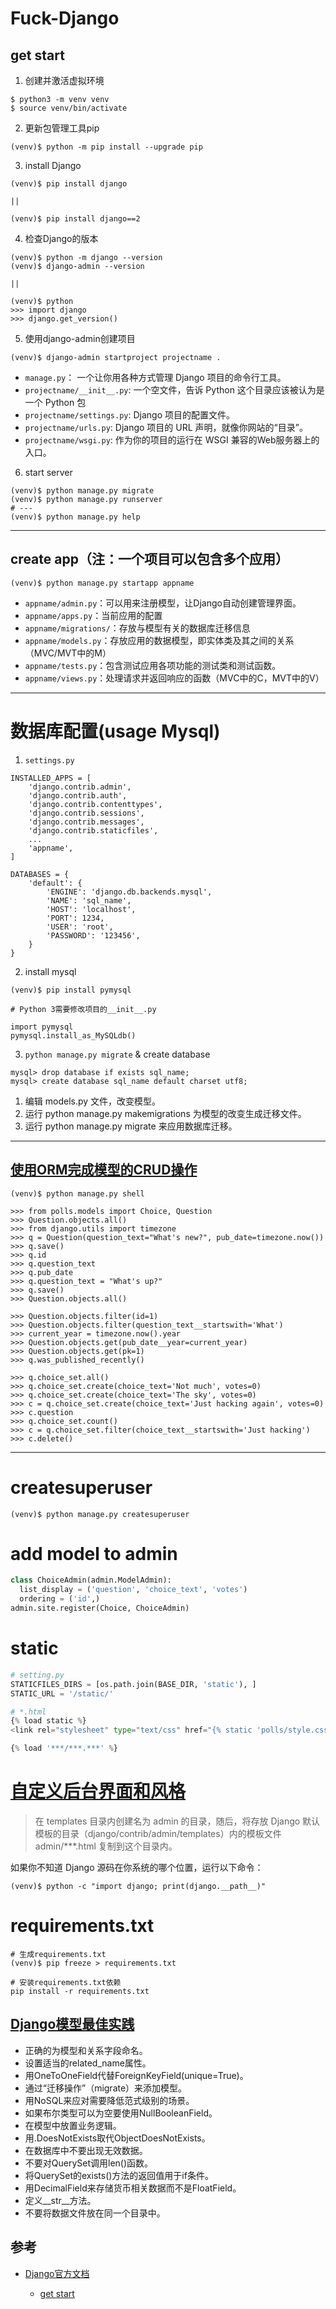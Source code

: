 # Fuck-Django

## get start

1. 创建并激活虚拟环境

```
$ python3 -m venv venv
$ source venv/bin/activate
```

2. 更新包管理工具pip

```
(venv)$ python -m pip install --upgrade pip
```

3. install Django

```
(venv)$ pip install django

||

(venv)$ pip install django==2
```

4. 检查Django的版本

```
(venv)$ python -m django --version
(venv)$ django-admin --version

||

(venv)$ python
>>> import django
>>> django.get_version()
```

5. 使用django-admin创建项目

```
(venv)$ django-admin startproject projectname .
```

* `manage.py`： 一个让你用各种方式管理 Django 项目的命令行工具。
* `projectname/__init__.py`: 一个空文件，告诉 Python 这个目录应该被认为是一个 Python 包
* `projectname/settings.py`: Django 项目的配置文件。
* `projectname/urls.py`: Django 项目的 URL 声明，就像你网站的“目录”。
* `projectname/wsgi.py`: 作为你的项目的运行在 WSGI 兼容的Web服务器上的入口。

6. start server

```
(venv)$ python manage.py migrate
(venv)$ python manage.py runserver
# ---
(venv)$ python manage.py help
```

---

## create app（注：一个项目可以包含多个应用）

```
(venv)$ python manage.py startapp appname
```

* `appname/admin.py`：可以用来注册模型，让Django自动创建管理界面。
* `appname/apps.py`：当前应用的配置
* `appname/migrations/`：存放与模型有关的数据库迁移信息
* `appname/models.py`：存放应用的数据模型，即实体类及其之间的关系（MVC/MVT中的M）
* `appname/tests.py`：包含测试应用各项功能的测试类和测试函数。
* `appname/views.py`：处理请求并返回响应的函数（MVC中的C，MVT中的V）

---

# 数据库配置(usage Mysql)

1. `settings.py`

```
INSTALLED_APPS = [
    'django.contrib.admin',
    'django.contrib.auth',
    'django.contrib.contenttypes',
    'django.contrib.sessions',
    'django.contrib.messages',
    'django.contrib.staticfiles',
    ...
    'appname',
]

DATABASES = {
    'default': {
        'ENGINE': 'django.db.backends.mysql',
        'NAME': 'sql_name',
        'HOST': 'localhost',
        'PORT': 1234,
        'USER': 'root',
        'PASSWORD': '123456',
    }
}
```

2. install mysql

```
(venv)$ pip install pymysql

# Python 3需要修改项目的__init__.py

import pymysql
pymysql.install_as_MySQLdb()
```

3. `python manage.py migrate` & create database

```
mysql> drop database if exists sql_name;
mysql> create database sql_name default charset utf8;
```

1. 编辑 models.py 文件，改变模型。
2. 运行 python manage.py makemigrations 为模型的改变生成迁移文件。
3. 运行 python manage.py migrate 来应用数据库迁移。

---

## [使用ORM完成模型的CRUD操作](./ORM.CRUD.md)

```
(venv)$ python manage.py shell

>>> from polls.models import Choice, Question
>>> Question.objects.all()
>>> from django.utils import timezone
>>> q = Question(question_text="What's new?", pub_date=timezone.now())
>>> q.save()
>>> q.id
>>> q.question_text
>>> q.pub_date
>>> q.question_text = "What's up?"
>>> q.save()
>>> Question.objects.all()

>>> Question.objects.filter(id=1)
>>> Question.objects.filter(question_text__startswith='What')
>>> current_year = timezone.now().year
>>> Question.objects.get(pub_date__year=current_year)
>>> Question.objects.get(pk=1)
>>> q.was_published_recently()

>>> q.choice_set.all()
>>> q.choice_set.create(choice_text='Not much', votes=0)
>>> q.choice_set.create(choice_text='The sky', votes=0)
>>> c = q.choice_set.create(choice_text='Just hacking again', votes=0)
>>> c.question
>>> q.choice_set.count()
>>> c = q.choice_set.filter(choice_text__startswith='Just hacking')
>>> c.delete()
```

---

# createsuperuser

```
(venv)$ python manage.py createsuperuser
```

# add model to admin

```python
class ChoiceAdmin(admin.ModelAdmin):
  list_display = ('question', 'choice_text', 'votes')
  ordering = ('id',)
admin.site.register(Choice, ChoiceAdmin)
```

# static

```python
# setting.py
STATICFILES_DIRS = [os.path.join(BASE_DIR, 'static'), ]
STATIC_URL = '/static/'

# *.html
{% load static %}
<link rel="stylesheet" type="text/css" href="{% static 'polls/style.css' %}" />

{% load '***/***.***' %}
```

# [自定义后台界面和风格](https://docs.djangoproject.com/zh-hans/2.0/intro/tutorial07/#customize-the-admin-look-and-feel)

> 在 templates 目录内创建名为 admin 的目录，随后，将存放 Django 默认模板的目录（django/contrib/admin/templates）内的模板文件 admin/***.html 复制到这个目录内。

如果你不知道 Django 源码在你系统的哪个位置，运行以下命令：

```
(venv)$ python -c "import django; print(django.__path__)"
```

# requirements.txt


```
# 生成requirements.txt
(venv)$ pip freeze > requirements.txt

# 安装requirements.txt依赖
pip install -r requirements.txt
```


## [Django模型最佳实践](https://github.com/jackfrued/Python-100-Days/blob/master/Day41-55/02.%E6%B7%B1%E5%85%A5%E6%A8%A1%E5%9E%8B.md#django%E6%A8%A1%E5%9E%8B%E6%9C%80%E4%BD%B3%E5%AE%9E%E8%B7%B5)

* 正确的为模型和关系字段命名。
* 设置适当的related_name属性。
* 用OneToOneField代替ForeignKeyField(unique=True)。
* 通过“迁移操作”（migrate）来添加模型。
* 用NoSQL来应对需要降低范式级别的场景。
* 如果布尔类型可以为空要使用NullBooleanField。
* 在模型中放置业务逻辑。
* 用<ModelName>.DoesNotExists取代ObjectDoesNotExists。
* 在数据库中不要出现无效数据。
* 不要对QuerySet调用len()函数。
* 将QuerySet的exists()方法的返回值用于if条件。
* 用DecimalField来存储货币相关数据而不是FloatField。
* 定义__str__方法。
* 不要将数据文件放在同一个目录中。




## 参考

* [Django官方文档](https://docs.djangoproject.com/zh-hans/2.0/)
  
  * [get start](https://docs.djangoproject.com/zh-hans/2.0/intro/tutorial01/)

